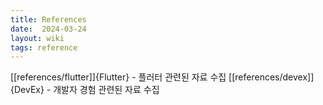```yaml
---
title: References
date:  2024-03-24
layout: wiki
tags: reference
---
```


[[references/flutter]]{Flutter} - 플러터 관련된 자료 수집
[[references/devex]]{DevEx} - 개발자 경험 관련된 자료 수집
